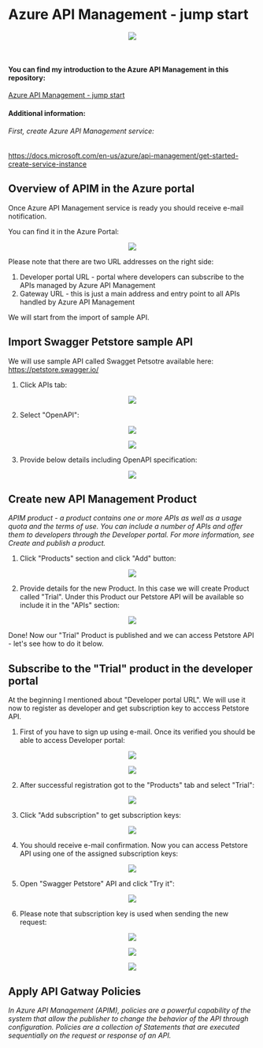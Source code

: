 ﻿# Azure API Management - jump start


<p align="center">
  <img src="/AzureApiManagament/Assets/IntroImage.PNG"/>
</p>
&nbsp;

#### You can find my introduction to the Azure API Management in this repository:
[Azure API Management - jump start](https://github.com/Daniel-Krzyczkowski/MicrosoftAzure/blob/master/AzureApiManagament/AzureApiManagementJumpStart.pdf)

#### Additional information:

###### First, create Azure API Management service:
https://docs.microsoft.com/en-us/azure/api-management/get-started-create-service-instance

## Overview of APIM in the Azure portal 

Once Azure API Management service is ready you should receive e-mail notification.

You can find it in the Azure Portal:

<p align="center">
  <img src="/AzureApiManagament/Assets/ApiM0.PNG"/>
</p>

Please note that there are two URL addresses on the right side:

1. Developer portal URL - portal where developers can subscribe to the APIs managed by Azure API Management
2. Gateway URL - this is just a main address and entry point to all APIs handled by Azure API Management

We will start from the import of sample API.


## Import Swagger Petstore sample API

We will use sample API called Swagget Petsotre available here: https://petstore.swagger.io/ 

1. Click APIs tab:

<p align="center">
  <img src="/AzureApiManagament/Assets/ApiM25.PNG"/>
</p>

2. Select "OpenAPI":

<p align="center">
  <img src="/AzureApiManagament/Assets/ApiM13.PNG"/>
</p>

<p align="center">
  <img src="/AzureApiManagament/Assets/ApiM14.PNG"/>
</p>

3. Provide below details including OpenAPI specification:

<p align="center">
  <img src="/AzureApiManagament/Assets/ApiM14.PNG"/>
</p>


## Create new API Management Product

*APIM product - a product contains one or more APIs as well as a usage quota and the terms of use. You can include a number of APIs and offer them to developers through the Developer portal. For more information, see Create and publish a product.*

1. Click "Products" section and click "Add" button:

<p align="center">
  <img src="/AzureApiManagament/Assets/ApiM8.PNG"/>
</p>

2. Provide details for the new Product. In this case we will create Product called "Trial". Under this Product our Petstore API will be available so include it in the "APIs" section:

<p align="center">
  <img src="/AzureApiManagament/Assets/ApiM9.PNG"/>
</p>

Done! Now our "Trial" Product is published and we can access Petstore API - let's see how to do it below.

## Subscribe to the "Trial" product in the developer portal

At the beginning I mentioned about "Developer portal URL". We will use it now to register as developer and get subscription key to acccess Petstore API.

1. First of you have to sign up using e-mail. Once its verified you should be able to access Developer portal:

<p align="center">
  <img src="/AzureApiManagament/Assets/ApiM1.PNG"/>
</p>

<p align="center">
  <img src="/AzureApiManagament/Assets/ApiM12.PNG"/>
</p>

2. After successful registration got to the "Products" tab and select "Trial":

<p align="center">
  <img src="/AzureApiManagament/Assets/ApiM2.PNG"/>
</p>

3. Click "Add subscription" to get subscription keys:

<p align="center">
  <img src="/AzureApiManagament/Assets/ApiM3.PNG"/>
</p>

4. You should receive e-mail confirmation. Now you can access Petstore API using one of the assigned subscription keys:

<p align="center">
  <img src="/AzureApiManagament/Assets/ApiM26.PNG"/>
</p>

5. Open "Swagger Petstore" API and click "Try it":

<p align="center">
  <img src="/AzureApiManagament/Assets/ApiM4.PNG"/>
</p>

6. Please note that subscription key is used when sending the new request:

<p align="center">
  <img src="/AzureApiManagament/Assets/ApiM5.PNG"/>
</p>

<p align="center">
  <img src="/AzureApiManagament/Assets/ApiM6.PNG"/>
</p>

<p align="center">
  <img src="/AzureApiManagament/Assets/ApiM7.PNG"/>
</p>

## Apply API Gatway Policies

*In Azure API Management (APIM), policies are a powerful capability of the system that allow the publisher to change the behavior of the API through configuration. Policies are a collection of Statements that are executed sequentially on the request or response of an API.*

